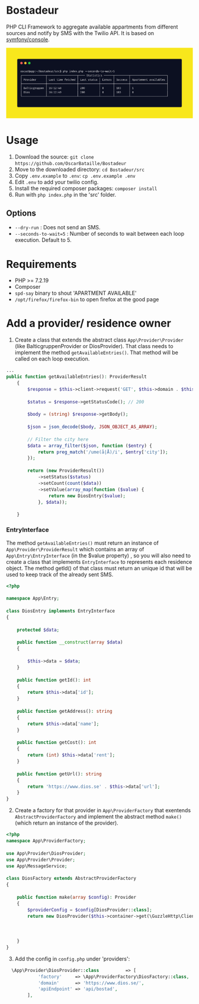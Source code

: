 # Bostadeur
PHP CLI Framework to aggregate available appartments from different sources and notify by SMS with the Twilio API.
It is based on [symfony/console](https://github.com/symfony/console).

![Image](/static/carbon.png)

# Usage
1. Download the source: ```git clone https://github.com/OscarBataille/Bostadeur```
2. Move to the downloaded directory: ```cd Bostadeur/src```
3. Copy ```.env.example``` to ```.env```: ```cp .env.example .env```
4. Edit  ```.env``` to add your twilio config. 
5. Install the required composer packages: ```composer install```
6. Run with ```php index.php``` in the 'src' folder.

## Options
- ```--dry-run``` : Does not send an SMS.
- ```--seconds-to-wait=5``` : Number of seconds to wait between each loop execution. Default to 5.

# Requirements
- PHP >= 7.2.19
- Composer
- ```spd-say``` binary to shout 'APARTMENT AVAILABLE'
- ```/opt/firefox/firefox-bin``` to open firefox at the good page

# Add a provider/ residence owner
1. Create a class that extends the abstract class ```App\Provider\Provider``` (like BalticgruppenProvider or DiosProvider). That class needs to implement the method ```getAvailableEntries()```. That method will be called on each loop execution.
```php
...
public function getAvailableEntries(): ProviderResult
    {
        $response = $this->client->request('GET', $this->domain . $this->url);

        $status = $response->getStatusCode(); // 200

        $body = (string) $response->getBody();

        $json = json_decode($body, JSON_OBJECT_AS_ARRAY);

        // Filter the city here
        $data = array_filter($json, function ($entry) {
            return preg_match('/ume(å|Å)/i', $entry['city']);
        });

        return (new ProviderResult())
            ->setStatus($status)
            ->setCount(count($data))
            ->setValue(array_map(function ($value) {
                return new DiosEntry($value);
            }, $data));

    }
```
### EntryInterface
The method ```getAvailableEntries()``` must return an instance of ```App\Provider\ProviderResult``` which contains an array of ```App\Entry\EntryInterface``` (in the $value property) , so you will also need to create a class that implements ```EntryInterface``` to represents each residence object. The method getId() of that class must return an unique id that will be used to keep track of the already sent SMS.
```php
<?php

namespace App\Entry;

class DiosEntry implements EntryInterface
{

    protected $data;

    public function __construct(array $data)
    {

        $this->data = $data;
    }

    public function getId(): int
    {
        return $this->data['id'];
    }

    public function getAddress(): string
    {
        return $this->data['name'];
    }

    public function getCost(): int
    {
        return (int) $this->data['rent'];
    }

    public function getUrl(): string
    {
        return 'https://www.dios.se' . $this->data['url'];
    }
}

```

2. Create a factory for that provider in ```App\ProviderFactory``` that exentends ```AbstractProviderFactory``` and implement the abstract method ```make()``` (which return an instance of the provider).
```php
<?php
namespace App\ProviderFactory;

use App\Provider\DiosProvider;
use App\Provider\Provider;
use App\MessageService;

class DiosFactory extends AbstractProviderFactory
{

    public function make(array $config): Provider
    {
        $providerConfig = $config[DiosProvider::class];
        return new DiosProvider($this->container->get(\GuzzleHttp\Client::class),$this->container->get(MessageService::class), $providerConfig['domain'],  $providerConfig['apiEndpoint']);
        


    }
}

```
3. Add the config in ```config.php``` under 'providers': 
```php
  \App\Provider\DiosProvider::class          => [
            'factory'     => \App\ProviderFactory\DiosFactory::class,
            'domain'      => 'https://www.dios.se/',
            'apiEndpoint' => 'api/bostad',
        ],
```




